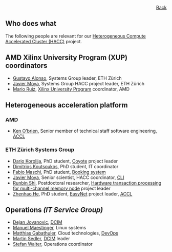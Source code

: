 <div id="readme" class="Box-body readme blob js-code-block-container">
<article class="markdown-body entry-content p-3 p-md-6" itemprop="text">
<p align="right">
<a href="https://github.com/fpgasystems/hacc#sections">Back</a>
</p>

# Who does what
The following people are relevant for our [Heterogeneous Compute Accelerated Cluster (HACC)](https://www.amd-haccs.io) project.

## AMD Xilinx University Program (XUP) coordinators
* [Gustavo Alonso](https://systems.ethz.ch/people/profile.gustavo-alonso.html), Systems Group leader, ETH Zürich 
* [Javier Moya](https://systems.ethz.ch/people/profile.Mjk5NjU5.TGlzdC8zODkxLDEyOTU2NDI2OTI=.html), Systems Group HACC project leader, ETH Zürich 
* [Mario Ruiz](https://www.linkedin.com/in/mario-ruiz-noguera/), [Xilinx University Program](https://www.xilinx.com/support/university/XUP-HACC.html) coordinator, AMD

## Heterogeneous acceleration platform 
### AMD
* [Ken O’brien](https://www.linkedin.com/in/ken-o-brien-338807185/?originalSubdomain=ie), Senior member of technical staff software engineering, [ACCL](./applications.md#accl-accelerated-collective-communication-library)

### ETH Zürich Systems Group
* [Dario Korolija](https://systems.ethz.ch/people/profile.MjUyNDEz.TGlzdC8zODg4LDEyOTU2NDI2OTI=.html), PhD student, [Coyote](./applications.md#coyote) project leader
* [Dimitrios Koutsoukos](https://systems.ethz.ch/people/profile.MjM5MDk0.TGlzdC8zODg4LDEyOTU2NDI2OTI=.html), PhD student, IT coordinator
* [Fabio Maschi](https://systems.ethz.ch/people/profile.MjU0MTQy.TGlzdC8zODg4LDEyOTU2NDI2OTI=.html), PhD student, [Booking system](./booking-system.md#booking-system)
* [Javier Moya](https://systems.ethz.ch/people/profile.Mjk5NjU5.TGlzdC8zODkxLDEyOTU2NDI2OTI=.html), Senior scientist, HACC coordinator, [CLI](./applications.md#cli) 
* [Runbin Shi](https://systems.ethz.ch/people/profile.Mjg2NjY4.TGlzdC8zODg5LDEyOTU2NDI2OTI=.html), Postdoctoral researcher, [Hardware transaction processing for multi-channel memory node](./applications.md#hardware-transaction-processing-for-multi-channel-memory-node) project leader
* [Zhenhao He](https://systems.ethz.ch/people/profile.MjMxODkz.TGlzdC8zODg4LDEyOTU2NDI2OTI=.html), PhD student, [EasyNet](./applications.md#easynet-100-gbe-network-for-hls) project leader, [ACCL](./applications.md#accl-accelerated-collective-communication-library)

## Operations *(IT Service Group)*
* [Dejan Jovanovic](https://www.isg.inf.ethz.ch/Main/DejanJovanovic), [DCIM](./vocabulary.md#dcim)
* [Manuel Maestinger](https://www.isg.inf.ethz.ch/Main/ManuelMaestinger), Linux systems
* [Matthias Gabathuler](https://www.isg.inf.ethz.ch/Main/MatthiasGabathuler), Cloud technologies, [DevOps](./vocabulary.md#devops)
* [Martin Sedler](https://www.isg.inf.ethz.ch/Main/MartinSedler), [DCIM](./vocabulary.md#dcim) leader
* [Stefan Walter](https://www.isg.inf.ethz.ch/Main/StefanWalter), Operations coordinator




